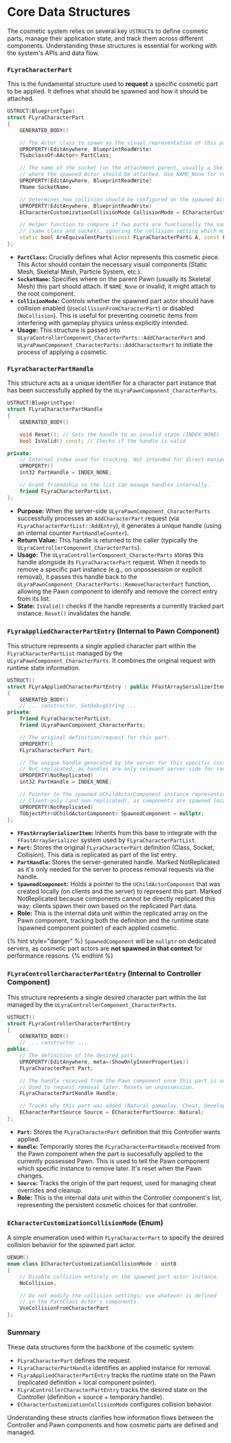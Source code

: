 # Core Data Structures

The cosmetic system relies on several key `USTRUCT`s to define cosmetic parts, manage their application state, and track them across different components. Understanding these structures is essential for working with the system's APIs and data flow.

### `FLyraCharacterPart`

This is the fundamental structure used to **request** a specific cosmetic part to be applied. It defines what should be spawned and how it should be attached.

```cpp
USTRUCT(BlueprintType)
struct FLyraCharacterPart
{
    GENERATED_BODY()

    // The Actor class to spawn as the visual representation of this part.
    UPROPERTY(EditAnywhere, BlueprintReadWrite)
    TSubclassOf<AActor> PartClass;

    // The name of the socket (on the attachment parent, usually a Skeletal Mesh)
    // where the spawned Actor should be attached. Use NAME_None for root component attachment.
    UPROPERTY(EditAnywhere, BlueprintReadWrite)
    FName SocketName;

    // Determines how collision should be configured on the spawned Actor instance.
    UPROPERTY(EditAnywhere, BlueprintReadWrite)
    ECharacterCustomizationCollisionMode CollisionMode = ECharacterCustomizationCollisionMode::NoCollision;

    // Helper function to compare if two parts are functionally the same
    // (same class and socket), ignoring the collision setting which might vary.
    static bool AreEquivalentParts(const FLyraCharacterPart& A, const FLyraCharacterPart& B);
};
```

* **`PartClass`:** Crucially defines what Actor represents this cosmetic piece. This Actor should contain the necessary visual components (Static Mesh, Skeletal Mesh, Particle System, etc.).
* **`SocketName`:** Specifies where on the parent Pawn (usually its Skeletal Mesh) this part should attach. If `NAME_None` or invalid, it might attach to the root component.
* **`CollisionMode`:** Controls whether the spawned part actor should have collision enabled (`UseCollisionFromCharacterPart`) or disabled (`NoCollision`). This is useful for preventing cosmetic items from interfering with gameplay physics unless explicitly intended.
* **Usage:** This structure is passed into `ULyraControllerComponent_CharacterParts::AddCharacterPart` and `ULyraPawnComponent_CharacterParts::AddCharacterPart` to initiate the process of applying a cosmetic.

### `FLyraCharacterPartHandle`

This structure acts as a unique identifier for a character part instance that has been successfully applied by the `ULyraPawnComponent_CharacterParts`.

```cpp
USTRUCT(BlueprintType)
struct FLyraCharacterPartHandle
{
    GENERATED_BODY()

    void Reset(); // Sets the handle to an invalid state (INDEX_NONE)
    bool IsValid() const; // Checks if the handle is valid

private:
    // Internal index used for tracking. Not intended for direct manipulation.
    UPROPERTY()
    int32 PartHandle = INDEX_NONE;

    // Grant friendship so the list can manage handles internally.
    friend FLyraCharacterPartList;
};
```

* **Purpose:** When the server-side `ULyraPawnComponent_CharacterParts` successfully processes an `AddCharacterPart` request (via `FLyraCharacterPartList::AddEntry`), it generates a unique handle (using an internal counter `PartHandleCounter`).
* **Return Value:** This handle is returned to the caller (typically the `ULyraControllerComponent_CharacterParts`).
* **Usage:** The `ULyraControllerComponent_CharacterParts` stores this handle alongside its `FLyraCharacterPart` request. When it needs to remove a specific part instance (e.g., on unpossession or explicit removal), it passes this handle back to the `ULyraPawnComponent_CharacterParts::RemoveCharacterPart` function, allowing the Pawn component to identify and remove the correct entry from its list.
* **State:** `IsValid()` checks if the handle represents a currently tracked part instance. `Reset()` invalidates the handle.

### `FLyraAppliedCharacterPartEntry` (Internal to Pawn Component)

This structure represents a single applied character part within the `FLyraCharacterPartList` managed by the `ULyraPawnComponent_CharacterParts`. It combines the original request with runtime state information.

```cpp
USTRUCT()
struct FLyraAppliedCharacterPartEntry : public FFastArraySerializerItem
{
    GENERATED_BODY()
    // ... constructor, GetDebugString ...
private:
    friend FLyraCharacterPartList;
    friend ULyraPawnComponent_CharacterParts;

    // The original definition/request for this part.
    UPROPERTY()
    FLyraCharacterPart Part;

    // The unique handle generated by the server for this specific instance.
    // Not replicated, as handles are only relevant server-side for removal requests.
    UPROPERTY(NotReplicated)
    int32 PartHandle = INDEX_NONE;

    // Pointer to the spawned UChildActorComponent instance representing this part visually.
    // Client-only (and non-replicated), as components are spawned locally based on replicated data.
    UPROPERTY(NotReplicated)
    TObjectPtr<UChildActorComponent> SpawnedComponent = nullptr;
};
```

* **`FFastArraySerializerItem`:** Inherits from this base to integrate with the `FFastArraySerializer` system used by `FLyraCharacterPartList`.
* **`Part`:** Stores the original `FLyraCharacterPart` definition (Class, Socket, Collision). This data is replicated as part of the list entry.
* **`PartHandle`:** Stores the server-generated handle. Marked NotReplicated as it's only needed for the server to process removal requests via the handle.
* **`SpawnedComponent`:** Holds a pointer to the `UChildActorComponent` that was created locally (on clients and the server) to represent this part. Marked NotReplicated because components cannot be directly replicated this way; clients spawn their own based on the replicated Part data.
* **Role:** This is the internal data unit within the replicated array on the Pawn component, tracking both the definition and the runtime state (spawned component pointer) of each applied cosmetic.

{% hint style="danger" %}
`SpawnedComponent` will be `nullptr` on dedicated servers, as cosmetic part actors are **not spawned in that context** for performance reasons.
{% endhint %}

### `FLyraControllerCharacterPartEntry` (Internal to Controller Component)

This structure represents a single desired character part within the list managed by the `ULyraControllerComponent_CharacterParts`.

```cpp
USTRUCT()
struct FLyraControllerCharacterPartEntry
{
    GENERATED_BODY()
    // ... constructor ...
public:
    // The definition of the desired part.
    UPROPERTY(EditAnywhere, meta=(ShowOnlyInnerProperties))
    FLyraCharacterPart Part;

    // The handle received from the Pawn component once this part is successfully applied.
    // Used to request removal later. Resets on unpossession.
    FLyraCharacterPartHandle Handle;

    // Tracks why this part was added (Natural gameplay, Cheat, Developer Setting).
    ECharacterPartSource Source = ECharacterPartSource::Natural;
};
```

* **`Part`:** Stores the `FLyraCharacterPart` definition that this Controller wants applied.
* **`Handle`:** Temporarily stores the `FLyraCharacterPartHandle` received from the Pawn component when the part is successfully applied to the currently possessed Pawn. This is used to tell the Pawn component which specific instance to remove later. It's reset when the Pawn changes.
* **`Source`:** Tracks the origin of the part request, used for managing cheat overrides and cleanup.
* **Role:** This is the internal data unit within the Controller component's list, representing the persistent cosmetic choices for that controller.

### `ECharacterCustomizationCollisionMode` (Enum)

A simple enumeration used within `FLyraCharacterPart` to specify the desired collision behavior for the spawned part actor.

```cpp
UENUM()
enum class ECharacterCustomizationCollisionMode : uint8
{
    // Disable collision entirely on the spawned part actor instance.
    NoCollision,

    // Do not modify the collision settings; use whatever is defined
    // in the PartClass Actor's components.
    UseCollisionFromCharacterPart
};
```

### Summary

These data structures form the backbone of the cosmetic system:

* `FLyraCharacterPart` defines the request.
* `FLyraCharacterPartHandle` identifies an applied instance for removal.
* `FLyraAppliedCharacterPartEntry` tracks the runtime state on the Pawn (replicated definition + local component pointer).
* `FLyraControllerCharacterPartEntry` tracks the desired state on the Controller (definition + source + temporary handle).
* `ECharacterCustomizationCollisionMode` configures collision behavior.

Understanding these structs clarifies how information flows between the Controller and Pawn components and how cosmetic parts are defined and managed.

